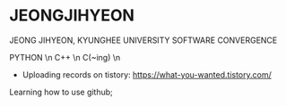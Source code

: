# JEONGJIHYEON

JEONG JIHYEON, KYUNGHEE UNIVERSITY SOFTWARE CONVERGENCE

PYTHON \n
C++ \n
C(~ing)  \n
 - Uploading records on tistory: https://what-you-wanted.tistory.com/

Learning how to use github;

